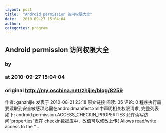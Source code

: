 ```yaml
---
layout: post
title:  "Android permission 访问权限大全"
date:   2010-09-27 15:04:04
author: 
categories: program
---
```


## Android permission 访问权限大全
### by 
### at 2010-09-27 15:04:04
### original <http://my.oschina.net/zhijie/blog/8259>

作者: ganzhijie 发表于 2010-08-21 23:18 原文链接 阅读: 35 评论: 0 程序执行需要读取到安全敏感项必需在androidmanifest.xml中声明相关权限请求, 完整列表如下: android.permission.ACCESS_CHECKIN_PROPERTIES 允许读写访问”properties”表在 checkin数据库中，改值可以修改上传( Allows read/write access to the “...